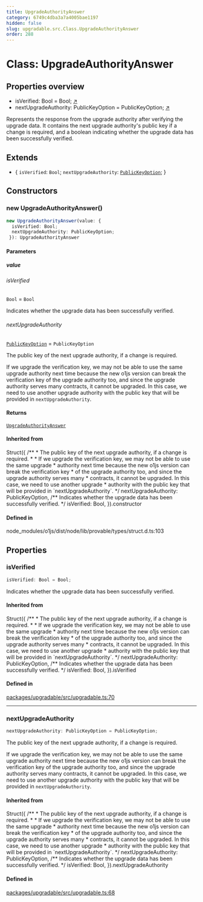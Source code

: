 ```yaml
---
title: UpgradeAuthorityAnswer
category: 6749c4dba3a7a4005bae1197
hidden: false
slug: upgradable.src.Class.UpgradeAuthorityAnswer
order: 288
---
```


# Class: UpgradeAuthorityAnswer

## Properties overview

- isVerified:  Bool = Bool; [↗](#isverified)
- nextUpgradeAuthority:  PublicKeyOption = PublicKeyOption; [↗](#nextupgradeauthority)

Represents the response from the upgrade authority after verifying the upgrade data.
It contains the next upgrade authority's public key if a change is required, and a boolean
indicating whether the upgrade data has been successfully verified.

## Extends

- \{
  `isVerified`: `Bool`;
  `nextUpgradeAuthority`: [`PublicKeyOption`](upgradablesrcclasspublickeyoption);
 \}

## Constructors

### new UpgradeAuthorityAnswer()

```ts
new UpgradeAuthorityAnswer(value: {
  isVerified: Bool;
  nextUpgradeAuthority: PublicKeyOption;
 }): UpgradeAuthorityAnswer
```

#### Parameters

##### value

###### isVerified

`Bool` = `Bool`

Indicates whether the upgrade data has been successfully verified.

###### nextUpgradeAuthority

[`PublicKeyOption`](upgradablesrcclasspublickeyoption) = `PublicKeyOption`

The public key of the next upgrade authority, if a change is required.

If we upgrade the verification key, we may not be able to use the same upgrade
authority next time because the new o1js version can break the verification key
of the upgrade authority too, and since the upgrade authority serves many
contracts, it cannot be upgraded. In this case, we need to use another upgrade
authority with the public key that will be provided in `nextUpgradeAuthority`.

#### Returns

[`UpgradeAuthorityAnswer`](upgradablesrcclassupgradeauthorityanswer)

#### Inherited from

Struct(\{
  /\*\*
   \* The public key of the next upgrade authority, if a change is required.
   \*
   \* If we upgrade the verification key, we may not be able to use the same upgrade
   \* authority next time because the new o1js version can break the verification key
   \* of the upgrade authority too, and since the upgrade authority serves many
   \* contracts, it cannot be upgraded. In this case, we need to use another upgrade
   \* authority with the public key that will be provided in \`nextUpgradeAuthority\`.
   \*/
  nextUpgradeAuthority: PublicKeyOption,
  /\*\* Indicates whether the upgrade data has been successfully verified. \*/
  isVerified: Bool,
\}).constructor

#### Defined in

node\_modules/o1js/dist/node/lib/provable/types/struct.d.ts:103

## Properties

### isVerified

```ts
isVerified: Bool = Bool;
```

Indicates whether the upgrade data has been successfully verified.

#### Inherited from

Struct(\{
  /\*\*
   \* The public key of the next upgrade authority, if a change is required.
   \*
   \* If we upgrade the verification key, we may not be able to use the same upgrade
   \* authority next time because the new o1js version can break the verification key
   \* of the upgrade authority too, and since the upgrade authority serves many
   \* contracts, it cannot be upgraded. In this case, we need to use another upgrade
   \* authority with the public key that will be provided in \`nextUpgradeAuthority\`.
   \*/
  nextUpgradeAuthority: PublicKeyOption,
  /\*\* Indicates whether the upgrade data has been successfully verified. \*/
  isVerified: Bool,
\}).isVerified

#### Defined in

[packages/upgradable/src/upgradable.ts:70](https://github.com/zkcloudworker/minatokens-lib/blob/main/packages/upgradable/src/upgradable.ts#L70)

***

### nextUpgradeAuthority

```ts
nextUpgradeAuthority: PublicKeyOption = PublicKeyOption;
```

The public key of the next upgrade authority, if a change is required.

If we upgrade the verification key, we may not be able to use the same upgrade
authority next time because the new o1js version can break the verification key
of the upgrade authority too, and since the upgrade authority serves many
contracts, it cannot be upgraded. In this case, we need to use another upgrade
authority with the public key that will be provided in `nextUpgradeAuthority`.

#### Inherited from

Struct(\{
  /\*\*
   \* The public key of the next upgrade authority, if a change is required.
   \*
   \* If we upgrade the verification key, we may not be able to use the same upgrade
   \* authority next time because the new o1js version can break the verification key
   \* of the upgrade authority too, and since the upgrade authority serves many
   \* contracts, it cannot be upgraded. In this case, we need to use another upgrade
   \* authority with the public key that will be provided in \`nextUpgradeAuthority\`.
   \*/
  nextUpgradeAuthority: PublicKeyOption,
  /\*\* Indicates whether the upgrade data has been successfully verified. \*/
  isVerified: Bool,
\}).nextUpgradeAuthority

#### Defined in

[packages/upgradable/src/upgradable.ts:68](https://github.com/zkcloudworker/minatokens-lib/blob/main/packages/upgradable/src/upgradable.ts#L68)
